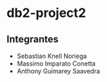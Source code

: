 # db2-project2
## Integrantes
- Sebastian Knell Noriega 
- Massimo Imparato Conetta
- Anthony Guimarey Saavedra
